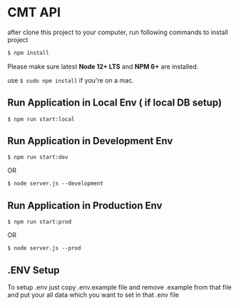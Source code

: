 # CMT API

after clone this project to your computer, run following commands to install project

```bash
$ npm install
```
Please make sure latest **Node 12+ LTS** and **NPM 6+** are installed.

use `$ sudo npm install` if you're on a mac.

## Run Application in Local Env ( if local DB setup)

```
$ npm run start:local
```

## Run Application in Development Env

```
$ npm run start:dev
```
OR
```
$ node server.js --development
```

## Run Application in Production Env

```
$ npm run start:prod
```
OR
```
$ node server.js --prod
```

## .ENV Setup

To setup .env just copy .env.example file and remove .example from that file and put your all data which you want to set in that .env file
